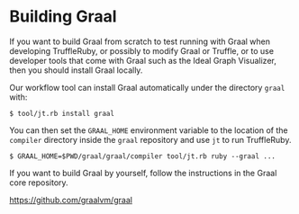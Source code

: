 # Building Graal

If you want to build Graal from scratch to test running with Graal when
developing TruffleRuby, or possibly to modify Graal or Truffle, or to use
developer tools that come with Graal such as the Ideal Graph Visualizer, then
you should install Graal locally.

Our workflow tool can install Graal automatically under the directory `graal` with:

```
$ tool/jt.rb install graal
```

You can then set the `GRAAL_HOME` environment variable to the location of the
`compiler` directory inside the `graal` repository and use `jt` to run TruffleRuby.

```
$ GRAAL_HOME=$PWD/graal/graal/compiler tool/jt.rb ruby --graal ...
```

If you want to build Graal by yourself, follow the instructions in the Graal core repository.

https://github.com/graalvm/graal

